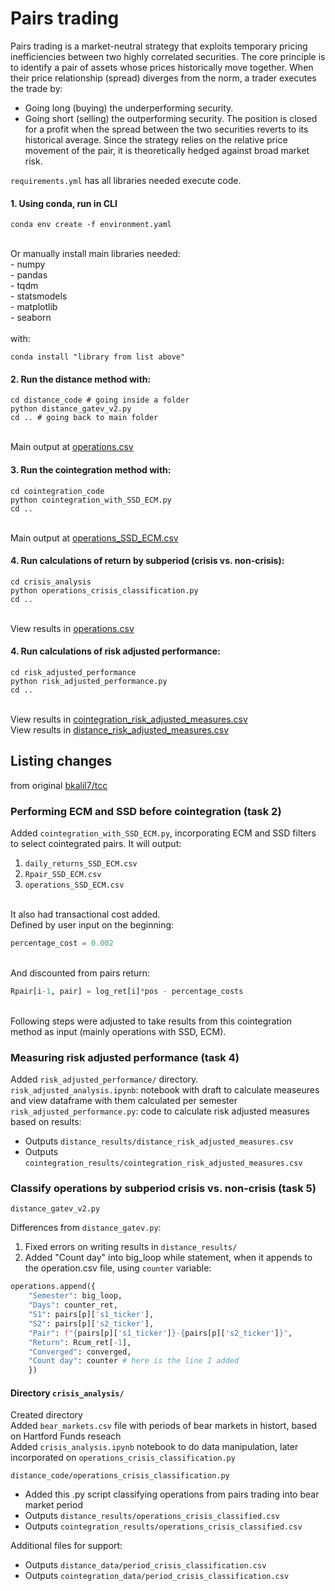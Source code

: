 # Pairs trading

Pairs trading is a market-neutral strategy that exploits temporary pricing inefficiencies between two highly correlated securities.
The core principle is to identify a pair of assets whose prices historically move together. When their price relationship (spread) diverges from the norm, a trader executes the trade by:
- Going long (buying) the underperforming security.
- Going short (selling) the outperforming security.
The position is closed for a profit when the spread between the two securities reverts to its historical average. Since the strategy relies on the relative price movement of the pair, it is theoretically hedged against broad market risk.

`requirements.yml` has all libraries needed execute code.

#### 1. Using conda, run in CLI
```console
conda env create -f environment.yaml
```
<br>
Or manually install main libraries needed:
<br>- numpy
<br>- pandas
<br>- tqdm
<br>- statsmodels
<br>- matplotlib
<br>- seaborn
<br>
<br> with:

```console
conda install "library from list above"
```

#### 2. Run the distance method with:
```console
cd distance_code # going inside a folder
python distance_gatev_v2.py
cd .. # going back to main folder
```
<br> Main output at [operations.csv](https://github.com/pietro-bottega/pairs_trading_crisis/blob/master/distance_results/operations.csv)

#### 3. Run the cointegration method with:
```console
cd cointegration_code
python cointegration_with_SSD_ECM.py
cd ..
```
<br> Main output at [operations_SSD_ECM.csv](https://github.com/pietro-bottega/pairs_trading_crisis/blob/master/cointegration_results/operations_SSD_ECM.csv)

#### 4. Run calculations of return by subperiod (crisis vs. non-crisis):
```console
cd crisis_analysis
python operations_crisis_classification.py
cd ..
```
<br> View results in [operations.csv](https://github.com/pietro-bottega/pairs_trading_crisis/tree/master/crisis_analysis/crisis_subperiods_comparison.png)

#### 4. Run calculations of risk adjusted performance:
```console
cd risk_adjusted_performance
python risk_adjusted_performance.py
cd ..
```
<Br>View results in [cointegration_risk_adjusted_measures.csv](https://github.com/pietro-bottega/pairs_trading_crisis/blob/master/cointegration_results/cointegration_risk_adjusted_measures.csv)
<br>View results in [distance_risk_adjusted_measures.csv](https://github.com/pietro-bottega/pairs_trading_crisis/blob/master/distance_results/distance_risk_adjusted_measures.csv)


## Listing changes
from original [bkalil7/tcc](https://github.com/bkalil7/tcc/tree/main)

### Performing ECM and SSD before cointegration (task 2)

Added `cointegration_with_SSD_ECM.py`, incorporating ECM and SSD filters to select cointegrated pairs. It will output:
1. `daily_returns_SSD_ECM.csv`
2. `Rpair_SSD_ECM.csv`
3. `operations_SSD_ECM.csv`

<br> It also had transactional cost added.
<br> Defined by user input on the beginning:
```python
percentage_cost = 0.002
```
<br> And discounted from pairs return:
```python
Rpair[i-1, pair] = log_ret[i]*pos - percentage_costs
```

<br>Following steps were adjusted to take results from this cointegration method as input (mainly operations with SSD, ECM).

### Measuring risk adjusted performance (task 4)

Added `risk_adjusted_performance/` directory.
<br>`risk_adjusted_analysis.ipynb`: notebook with draft to calculate measeures and view dataframe with them calculated per semester
<br>`risk_adjusted_performance.py`: code to calculate risk adjusted measures based on results:
- Outputs `distance_results/distance_risk_adjusted_measures.csv`
- Outputs `cointegration_results/cointegration_risk_adjusted_measures.csv`


### Classify operations by subperiod crisis vs. non-crisis (task 5)

`distance_gatev_v2.py`

Differences from `distance_gatev.py`:
1. Fixed errors on writing results in `distance_results/`
2. Added "Count day" into big_loop while statement, when it appends to the operation.csv file, using `counter` variable:

```python
operations.append({
    "Semester": big_loop,
    "Days": counter_ret,
    "S1": pairs[p]['s1_ticker'],
    "S2": pairs[p]['s2_ticker'],
    "Pair": f"{pairs[p]['s1_ticker']}-{pairs[p]['s2_ticker']}",
    "Return": Rcum_ret[-1],
    "Converged": converged,
    "Count day": counter # here is the line I added
    })
```

#### Directory `crisis_analysis/`

Created directory
<br> Added `bear_markets.csv` file with periods of bear markets in histort, based on Hartford Funds reseach
<br> Added `crisis_analysis.ipynb` notebook to do data manipulation, later incorporated on `operations_crisis_classification.py`
    
`distance_code/operations_crisis_classification.py`
- Added this .py script classifying operations from pairs trading into bear market period
- Outputs `distance_results/operations_crisis_classified.csv`
- Outputs `cointegration_results/operations_crisis_classified.csv`
        
Additional files for support:        
- Outputs `distance_data/period_crisis_classification.csv`
- Outputs `cointegration_data/period_crisis_classification.csv`

